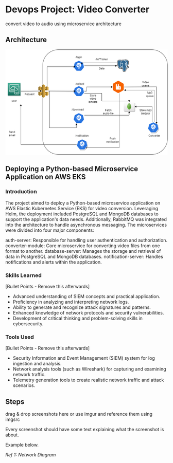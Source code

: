 # Devops Project: Video Converter
convert video to audio using microservice architecture

## Architecture
<p align="center">
  <img src="./Images/ProjectArchitecture.png" width="600" title="Architecture" alt="Architecture">
  </p>

## Deploying a Python-based Microservice Application on AWS EKS

### Introduction
The project aimed to deploy a Python-based microservice application on AWS Elastic Kubernetes Service (EKS) for video conversion. Leveraging Helm, the deployment included PostgreSQL and MongoDB databases to support the application's data needs. Additionally, RabbitMQ was integrated into the architecture to handle asynchronous messaging. The microservices were divided into four major components:

auth-server: Responsible for handling user authentication and authorization.
converter-module: Core microservice for converting video files from one format to another.
database-server: Manages the storage and retrieval of data in PostgreSQL and MongoDB databases.
notification-server: Handles notifications and alerts within the application.

### Skills Learned
[Bullet Points - Remove this afterwards]

- Advanced understanding of SIEM concepts and practical application.
- Proficiency in analyzing and interpreting network logs.
- Ability to generate and recognize attack signatures and patterns.
- Enhanced knowledge of network protocols and security vulnerabilities.
- Development of critical thinking and problem-solving skills in cybersecurity.

### Tools Used
[Bullet Points - Remove this afterwards]

- Security Information and Event Management (SIEM) system for log ingestion and analysis.
- Network analysis tools (such as Wireshark) for capturing and examining network traffic.
- Telemetry generation tools to create realistic network traffic and attack scenarios.

## Steps
drag & drop screenshots here or use imgur and reference them using imgsrc

Every screenshot should have some text explaining what the screenshot is about.

Example below.

*Ref 1: Network Diagram*

